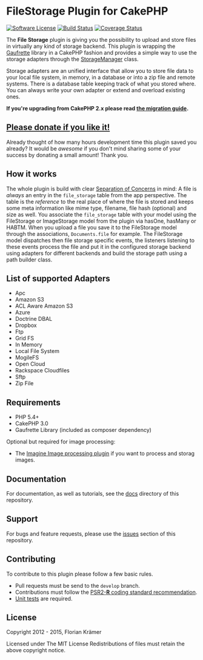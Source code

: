 FileStorage Plugin for CakePHP
==============================

[![Software License](https://img.shields.io/badge/license-MIT-brightgreen.svg?style=flat-square)](LICENSE.txt) 
[![Build Status](https://img.shields.io/travis/burzum/cakephp-file-storage/3.0.svg?style=flat-square)](https://travis-ci.org/burzum/cakephp-file-storage) 
[![Coverage Status](https://img.shields.io/coveralls/burzum/cakephp-file-storage/3.0.svg?style=flat-square)](https://coveralls.io/r/burzum/cakephp-file-storage)

The **File Storage** plugin is giving you the possibility to upload and store files in virtually any kind of storage backend. This plugin is wrapping the [Gaufrette](https://github.com/KnpLabs/Gaufrette) library in a CakePHP fashion and provides a simple way to use the storage adapters through the [StorageManager](Lib/StorageManager.php) class.

Storage adapters are an unified interface that allow you to store file data to your local file system, in memory, in a database or into a zip file and remote systems. There is a database table keeping track of what you stored where. You can always write your own adapter or extend and overload existing ones.

**If you're upgrading from CakePHP 2.x please read [the migration guide](docs/Documentation/Migrating-from-CakePHP-2.md).**

[Please donate if you like it!](https://pledgie.com/campaigns/29682)
------------------------------

Already thought of how many hours development time this plugin saved you already? It would be *awesome* if you don't mind sharing some of your success by donating a small amount! Thank you.

How it works
------------

The whole plugin is build with clear [Separation of Concerns](https://en.wikipedia.org/wiki/Separation_of_concerns) in mind: A file is *always* an entry in the `file_storage` table from the app perspective. The table is the *reference* to the real place of where the file is stored and keeps some meta information like mime type, filename, file hash (optional) and size as well. You associate the `file_storage` table with your model using the FileStorage or ImageStorage model from the plugin via hasOne, hasMany or HABTM. When you upload a file you save it to the FileStorage model through the associations, `Documents.file` for example. The FileStorage model dispatches then file storage specific events, the listeners listening to these events process the file and put it in the configured storage backend using adapters for different backends and build the storage path using a path builder class.

List of supported Adapters
--------------------------

 * Apc
 * Amazon S3
 * ACL Aware Amazon S3
 * Azure
 * Doctrine DBAL
 * Dropbox
 * Ftp
 * Grid FS
 * In Memory
 * Local File System
 * MogileFS
 * Open Cloud
 * Rackspace Cloudfiles
 * Sftp
 * Zip File

Requirements
------------

 * PHP 5.4+
 * CakePHP 3.0
 * Gaufrette Library (included as composer dependency)

Optional but required for image processing:

 * The [Imagine Image processing plugin](https://github.com/burzum/cakephp-imagine-plugin) if you want to process and storag images.

Documentation
-------------

For documentation, as well as tutorials, see the [docs](docs/Home.md) directory of this repository.

Support
-------

For bugs and feature requests, please use the [issues](https://github.com/burzum/cakephp-file-storage/issues) section of this repository.

Contributing
------------

To contribute to this plugin please follow a few basic rules.

* Pull requests must be send to the ```develop``` branch.
* Contributions must follow the [PSR2-**R** coding standard recommendation](https://github.com/php-fig-rectified/fig-rectified-standards).
* [Unit tests](http://book.cakephp.org/3.0/en/development/testing.html) are required.

License
-------

Copyright 2012 - 2015, Florian Krämer

Licensed under The MIT License
Redistributions of files must retain the above copyright notice.
